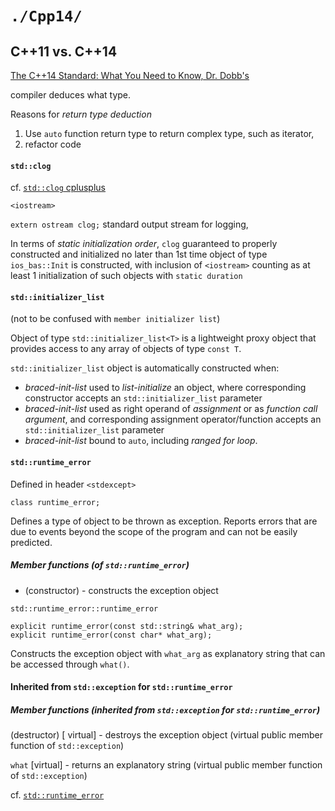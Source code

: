 # `./Cpp14/`  

## C++11 vs. C++14  

[The C++14 Standard: What You Need to Know, Dr. Dobb's](http://www.drdobbs.com/cpp/the-c14-standard-what-you-need-to-know/240169034)

compiler deduces what type.   

Reasons for *return type deduction*  
1. Use `auto` function return type to return complex type, such as iterator, 
2. refactor code   


#### `std::clog`  

cf. [`std::clog` cplusplus](http://www.cplusplus.com/reference/iostream/clog/)

`<iostream>` 

`extern ostream clog;`
standard output stream for logging, 

In terms of *static initialization order*, `clog` guaranteed to properly constructed and initialized no later than 1st time object of type `ios_bas::Init` is constructed, with inclusion of `<iostream>` counting as at least 1 initialization of such objects with `static duration`  


#### `std::initializer_list` 

(not to be confused with `member initializer list`)

Object of type `std::initializer_list<T>` is a lightweight proxy object that provides access to any array of objects of type `const T`.  

`std::initializer_list` object is automatically constructed when: 
* *braced-init-list* used to *list-initialize* an object, where corresponding constructor accepts an `std::initializer_list` parameter 
* *braced-init-list* used as right operand of *assignment* or as *function call argument*, and corresponding assignment operator/function accepts an `std::initializer_list` parameter 
* *braced-init-list* bound to `auto`, including *ranged for loop*. 

#### `std::runtime_error` 

Defined in header `<stdexcept>` 
``` 
class runtime_error; 
```   
Defines a type of object to be thrown as exception. Reports errors that are due to events beyond the scope of the program and can not be easily predicted. 


##### Member functions (of `std::runtime_error`)

* (constructor) - constructs the exception object 

`std::runtime_error::runtime_error` 

``` 
explicit runtime_error(const std::string& what_arg);
explicit runtime_error(const char* what_arg);
``` 
Constructs the exception object with `what_arg` as explanatory string that can be accessed through `what()`. 

#### Inherited from `std::exception` for `std::runtime_error` 

##### Member functions (inherited from `std::exception` for `std::runtime_error`) 

(destructor) [ virtual] - destroys the exception object (virtual public member function of `std::exception`) 

`what` [virtual] - returns an explanatory string (virtual public member function of `std::exception`)

cf. [`std::runtime_error`](http://en.cppreference.com/w/cpp/error/runtime_error) 
 
